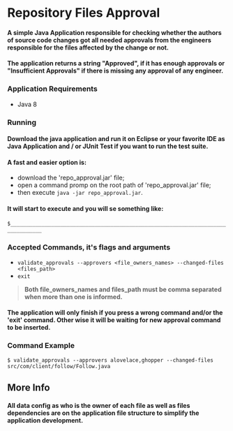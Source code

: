 # Repository Files Approval
#### A simple Java Application responsible for checking whether the authors of source code changes got all needed approvals from the engineers responsible for the files affected by the change or not.
#### The application returns a string "Approved", if it has enough approvals or "Insufficient Approvals" if there is missing any approval of any engineer.

### Application Requirements

- Java 8

### Running 
#### Download the java application and run it on Eclipse or your favorite IDE as Java Application and / or JUnit Test if you want to run the test suite.
#### A fast and easier option is:
 - download the 'repo_approval.jar' file;
 - open a command promp on the root path of 'repo_approval.jar' file;
 - then execute `java -jar repo_approval.jar`.

#### It will start to execute and you will se something like:
`$________________________________________________________________________________`

### Accepted Commands, it's flags and arguments

- `validate_approvals --approvers <file_owners_names> --changed-files <files_path>`
- `exit`


> **Both file_owners_names and files_path must be comma separated when more than one is informed.**


#### The application will only finish if you press a wrong command and/or the 'exit' command. Other wise it will be waiting for new approval command to be inserted.

### Command Example
`$ validate_approvals --approvers alovelace,ghopper --changed-files src/com/client/follow/Follow.java`

## More Info
#### All data config as who is the owner of each file as well as files dependencies are on the application file structure to simplify the application development.

